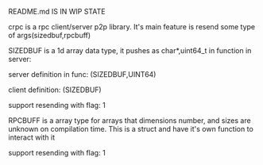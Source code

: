 
README.md IS IN WIP STATE


crpc is a rpc client/server p2p library. It's main feature is resend some type of args(sizedbuf,rpcbuff)

SIZEDBUF is a 1d array data type, it pushes as char*,uint64_t in function in server:
  
  server definition in func: (SIZEDBUF,UINT64)
  
  
  client definition: (SIZEDBUF)
  
  support resending with flag: 1

RPCBUFF is a array type for arrays that dimensions number, and sizes are unknown on compilation time. This is a struct
and have it's own function to interact with it
  
  support resending with flag: 1

